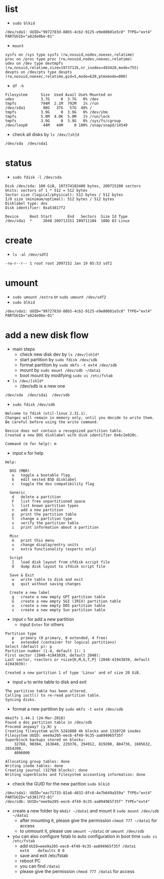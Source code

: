# list
- ``sudo blkid``
````
/dev/sda1: UUID="9972783d-88b5-4cb2-9125-e9e80601e5c0" TYPE="ext4" PARTUUID="a82de0be-01"
````

- ``mount``
````
sysfs on /sys type sysfs (rw,nosuid,nodev,noexec,relatime)
proc on /proc type proc (rw,nosuid,nodev,noexec,relatime)
udev on /dev type devtmpfs (rw,nosuid,relatime,size=1973712k,nr_inodes=493428,mode=755)
devpts on /dev/pts type devpts (rw,nosuid,noexec,relatime,gid=5,mode=620,ptmxmode=000)
````

- ``df -h``
````
Filesystem      Size  Used Avail Use% Mounted on
udev            3.7G     0  3.7G   0% /dev
tmpfs           794M  2.1M  792M   1% /run
/dev/sda1        98G   37G   57G  40% /
tmpfs           3.9G     0  3.9G   0% /dev/shm
tmpfs           5.0M  4.0K  5.0M   1% /run/lock
tmpfs           3.9G     0  3.9G   0% /sys/fs/cgroup
/dev/loop0       44M   44M     0 100% /snap/snapd/14549
````

- check all disks by ``ls /dev/[sh]d``
````
/dev/sda  /dev/sda1
````

# status
- ``sudo fdisk -l /dev/sda``
````
Disk /dev/sda: 100 GiB, 107374182400 bytes, 209715200 sectors
Units: sectors of 1 * 512 = 512 bytes
Sector size (logical/physical): 512 bytes / 512 bytes
I/O size (minimum/optimal): 512 bytes / 512 bytes
Disklabel type: dos
Disk identifier: 0xa53817f2

Device     Boot Start       End   Sectors  Size Id Type
/dev/sda1  *     2048 209713151 209711104  100G 83 Linux
````

# create
- ``ls -al /dev/sdf2``
````
-rw-r--r-- 1 root root 2097152 Jan 19 05:53 sdf2
````


# umount
- ``sudo umount /extra`` or ``sudo umount /dev/sdf2``
- ``sudo blkid``
````
/dev/sda1: UUID="9972783d-88b5-4cb2-9125-e9e80601e5c0" TYPE="ext4" PARTUUID="a82de0be-01"
````

# add a new disk flow
- main steps
  - check new disk dev by ``ls /dev/[sh]d*``
  - start partition by ``sudo fdisk /dev/sdb``
  - format partition by ``sudo mkfs -t ext4 /dev/sdb``
  - mount by ``sudo mount /dev/sdb ~/data1``
  - boot mount by modifying ``sudo vi /etc/fstab``
- ``ls /dev/[sh]d*``
  - /dev/sdb is a new one
````
/dev/sda  /dev/sda1  /dev/sdb
````
- ``sudo fdisk /dev/sdb``
````
Welcome to fdisk (util-linux 2.31.1).
Changes will remain in memory only, until you decide to write them.
Be careful before using the write command.

Device does not contain a recognized partition table.
Created a new DOS disklabel with disk identifier 0x6c2e020c.

Command (m for help): m
````
- input ``m`` for help
````
Help:

  DOS (MBR)
   a   toggle a bootable flag
   b   edit nested BSD disklabel
   c   toggle the dos compatibility flag

  Generic
   d   delete a partition
   F   list free unpartitioned space
   l   list known partition types
   n   add a new partition
   p   print the partition table
   t   change a partition type
   v   verify the partition table
   i   print information about a partition

  Misc
   m   print this menu
   u   change display/entry units
   x   extra functionality (experts only)

  Script
   I   load disk layout from sfdisk script file
   O   dump disk layout to sfdisk script file

  Save & Exit
   w   write table to disk and exit
   q   quit without saving changes

  Create a new label
   g   create a new empty GPT partition table
   G   create a new empty SGI (IRIX) partition table
   o   create a new empty DOS partition table
   s   create a new empty Sun partition table
````
- input ``n`` for add a new partition
  - input ``Enter`` for others
````
Partition type
   p   primary (0 primary, 0 extended, 4 free)
   e   extended (container for logical partitions)
Select (default p): p
Partition number (1-4, default 1): 1
First sector (2048-41943039, default 2048): 
Last sector, +sectors or +size{K,M,G,T,P} (2048-41943039, default 41943039): 

Created a new partition 1 of type 'Linux' and of size 20 GiB.
````
- input ``w`` to write table to disk and exit
````
The partition table has been altered.
Calling ioctl() to re-read partition table.
Syncing disks.
````
- format a new partition by ``sudo mkfs -t ext4 /dev/sdb``
````
mke2fs 1.44.1 (24-Mar-2018)
Found a dos partition table in /dev/sdb
Proceed anyway? (y,N) y
Creating filesystem with 5242880 4k blocks and 1310720 inodes
Filesystem UUID: eee9a205-eec6-4f49-9c35-aa894965f35f
Superblock backups stored on blocks: 
	32768, 98304, 163840, 229376, 294912, 819200, 884736, 1605632, 2654208, 
	4096000

Allocating group tables: done                            
Writing inode tables: done                            
Creating journal (32768 blocks): done
Writing superblocks and filesystem accounting information: done
````
- check the GUID for the new parition ``sudo blkid``
````
/dev/sda1: UUID="eac71733-82a8-4832-8fc6-4e7b649a559a" TYPE="ext4" PARTUUID="a53817f2-01"
/dev/sdb: UUID="eee9a205-eec6-4f49-9c35-aa894965f35f" TYPE="ext4"
````
- create a new folder by ``mkdir ~/data1`` and mount it ``sudo mount /dev/sdb ~/data1``
  - after mounting it, please give the permission ``chmod 777 ~/data1`` for access
  - to unmount it, please use ``umount ~/data1`` or ``umount /dev/sdb``
- you can also configure fstab to auto configuration in boot time ``sudo vi /etc/fstab``
  - add ``UUID=eee9a205-eec6-4f49-9c35-aa894965f35f /data1          ext4    defaults 0 0``
  - save and exit /etc/fstab
  - reboot PC
  - you can find ``/data1``
  - please give the permission ``chmod 777 /data1`` for access
